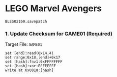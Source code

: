#  LEGO Marvel Avengers 

`BLES02169.savepatch`

### 1. Update Checksum for GAME01 (Required)

Target File: `GAME01`

```
set [end]:read(0x14,4)
set range:0x18,[end]+0x17
set [hash]:fnv1:0xFFFFFFFF
set [hash]:xor:FFFFFFFF
write at 0x0010:[hash]
```

